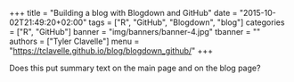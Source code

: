 +++
title = "Building a blog with Blogdown and GitHub"
date = "2015-10-02T21:49:20+02:00"
tags = ["R", "GitHub", "Blogdown", "blog"]
categories = ["R", "GitHub"]
banner = "img/banners/banner-4.jpg"
tbanner = ""
authors = ["Tyler Clavelle"]
menu = "https://tclavelle.github.io/blog/blogdown_github/"
+++

Does this put summary text on the main page and on the blog page? 